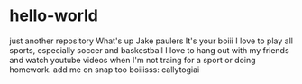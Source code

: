 # hello-world
just another repository
What's up Jake paulers
It's your boiii
I love to play all sports, especially soccer and baskestball
I love to hang out with my friends and watch youtube videos when I'm not traing for a sport or doing homework.
add me on snap too boiiisss: callytogiai
